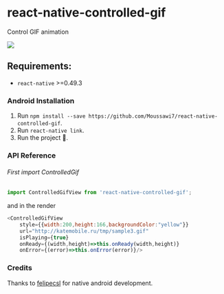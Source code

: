 # react-native-controlled-gif
Control GIF animation

![](https://raw.githubusercontent.com/felipecsl/GifImageView/master/demo.gif)

## Requirements:
-  `react-native` >=0.49.3

### Android Installation
1. Run `npm install --save https://github.com/Moussawi7/react-native-controlled-gif`.
2. Run `react-native link`.
3. Run the project 🎉.

### API Reference

###### First import ControlledGif
```js
import ControlledGifView from 'react-native-controlled-gif';
```
and in the render
```js
<ControlledGifView
    style={{width:200,height:166,backgroundColor:"yellow"}}
    url="http://katemobile.ru/tmp/sample3.gif"
    isPlaying={true}
    onReady={(width,height)=>this.onReady(width,height)}
    onError={(error)=>this.onError(error)}/>
```

### Credits

Thanks to [felipecsl](https://github.com/felipecsl/GifImageView) for native android development.
